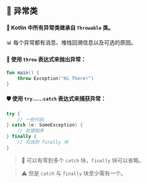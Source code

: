 ## 🚨 异常类

#### 🔗 Kotlin 中所有异常类继承自 `Throwable` 类。

📊 每个异常都有消息、堆栈回溯信息以及可选的原因。

#### 🚀 使用 `throw` 表达式来抛出异常：

```kotlin
fun main() {
    throw Exception("Hi There!")
}
```

#### 🛡️ 使用 `try`……`catch` 表达式来捕获异常：

```kotlin
try {
    // 一些代码
} catch (e: SomeException) {
    // 处理程序
} finally {
    // 可选的 finally 块
}
```

> 🔢 可以有零到多个 `catch` 块，`finally` 块可以省略。

> ⚠️ 但是 `catch` 与 `finally` 块至少需有一个。